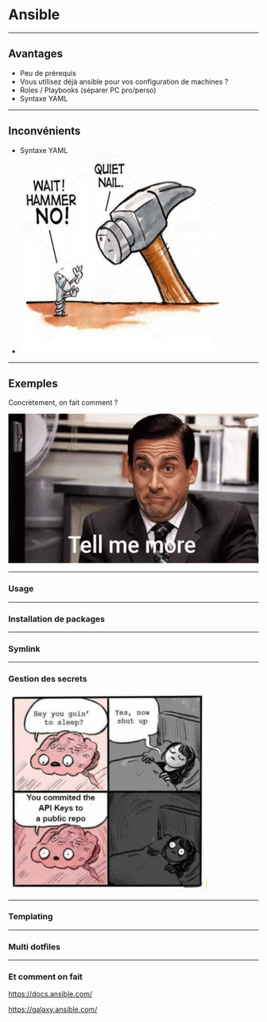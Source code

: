 # Ansible

---

## Avantages

- Peu de prérequis
- Vous utilisez déjà ansible pour vos configuration de machines ?
- Roles / Playbooks (séparer PC pro/perso)
- Syntaxe YAML

---

## Inconvénients

- Syntaxe YAML
- <img src="/assets/img/hammer.jpg"  height="400" width="400" alt="Hammer">

---

## Exemples

Concrètement, on fait comment ?

<img src="/assets/img/tell_me_more.gif"  height="300" width="600" alt="Tell me more">

---

### Usage

---

### Installation de packages

---

### Symlink

---

### Gestion des secrets

<img src="/assets/img/public-secrets.jpg"  height="400" width="400" alt="Tell me more">

---

### Templating

---

### Multi dotfiles

---

### Et comment on fait

<https://docs.ansible.com/>

<https://galaxy.ansible.com/>
